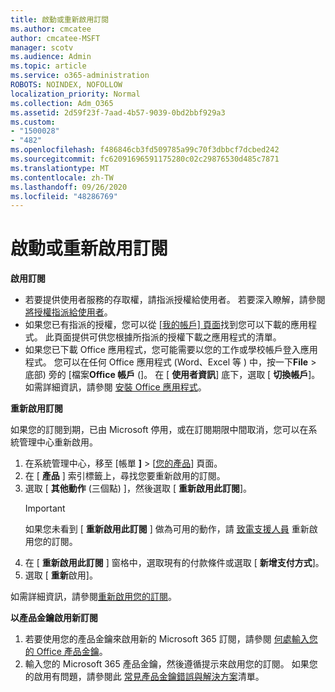 ```yaml
---
title: 啟動或重新啟用訂閱
ms.author: cmcatee
author: cmcatee-MSFT
manager: scotv
ms.audience: Admin
ms.topic: article
ms.service: o365-administration
ROBOTS: NOINDEX, NOFOLLOW
localization_priority: Normal
ms.collection: Adm_O365
ms.assetid: 2d59f23f-7aad-4b57-9039-0bd2bbf929a3
ms.custom:
- "1500028"
- "482"
ms.openlocfilehash: f486846cb3fd509785a99c70f3dbbcf7dcbed242
ms.sourcegitcommit: fc62091696591175280c02c29876530d485c7871
ms.translationtype: MT
ms.contentlocale: zh-TW
ms.lasthandoff: 09/26/2020
ms.locfileid: "48286769"
---
```

# <a name="activate-or-reactivate-a-subscription"></a>啟動或重新啟用訂閱

**啟用訂閱**

- 若要提供使用者服務的存取權，請指派授權給使用者。 若要深入瞭解，請參閱 [將授權指派給使用者](https://docs.microsoft.com/microsoft-365/admin/manage/assign-licenses-to-users)。
- 如果您已有指派的授權，您可以從 [ [我的帳戶] 頁面](https://portal.office.com/account/#installs)找到您可以下載的應用程式。 此頁面提供可供您根據所指派的授權下載之應用程式的清單。
- 如果您已下載 Office 應用程式，您可能需要以您的工作或學校帳戶登入應用程式。 您可以在任何 Office 應用程式 (Word、Excel 等 ) 中，按一下**File**  >  底部) 旁的 [檔案**Office 帳戶** (]。 在 [ **使用者資訊**] 底下，選取 [ **切換帳戶**]。 如需詳細資訊，請參閱 [安裝 Office 應用程式](https://docs.microsoft.com/microsoft-365/admin/setup/install-applications)。

**重新啟用訂閱**

如果您的訂閱到期，已由 Microsoft 停用，或在訂閱期限中間取消，您可以在系統管理中心重新啟用。
  
1. 在系統管理中心，移至 [帳單 **]**  >  [[您的產品](https://go.microsoft.com/fwlink/p/?linkid=842054)] 頁面。
2. 在 [ **產品** ] 索引標籤上，尋找您要重新啟用的訂閱。
3. 選取 [ **其他動作** (三個點) ]，然後選取 [ **重新啟用此訂閱**]。
    > [!IMPORTANT]
    > 如果您未看到 [ **重新啟用此訂閱** ] 做為可用的動作，請 [致電支援人員](https://docs.microsoft.com/microsoft-365/admin/contact-support-for-business-products) 重新啟用您的訂閱。
4. 在 [ **重新啟用此訂閱** ] 窗格中，選取現有的付款條件或選取 [ **新增支付方式**]。
5. 選取 [ **重新**啟用]。

如需詳細資訊，請參閱[重新啟用您的訂閱](https://docs.microsoft.com/microsoft-365/commerce/subscriptions/reactivate-your-subscription)。

**以產品金鑰啟用新訂閱**

1. 若要使用您的產品金鑰來啟用新的 Microsoft 365 訂閱，請參閱 [何處輸入您的 Office 產品金鑰](https://support.office.com/article/where-to-enter-your-office-product-key-0a82e5ae-739e-4b92-a6f4-2ec780c185db)。
2. 輸入您的 Microsoft 365 產品金鑰，然後遵循提示來啟用您的訂閱。 如果您的啟用有問題，請參閱此 [常見產品金鑰錯誤與解決方案](https://docs.microsoft.com/microsoft-365/commerce/product-key-errors-and-solutions)清單。